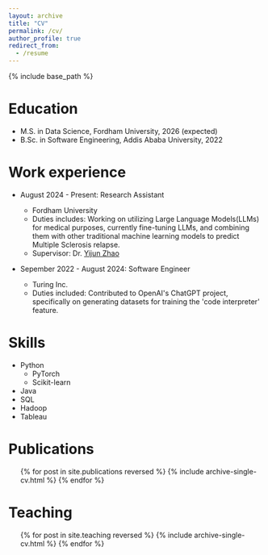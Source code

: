 ```yaml
---
layout: archive
title: "CV"
permalink: /cv/
author_profile: true
redirect_from:
  - /resume
---
```


{% include base_path %}

Education
======
* M.S. in Data Science, Fordham University, 2026 (expected)
* B.Sc. in Software Engineering, Addis Ababa University, 2022

Work experience
======
* August 2024 - Present: Research Assistant
  * Fordham University
  * Duties includes: Working on utilizing Large Language Models(LLMs) for medical purposes, currently fine-tuning LLMs, and combining them with other traditional machine learning models to predict Multiple Sclerosis relapse.
  * Supervisor: Dr. [Yijun Zhao](https://storm.cis.fordham.edu/~yzhao/)

* Sepember 2022 - August 2024: Software Engineer
  * Turing Inc.
  * Duties included: Contributed to OpenAI's ChatGPT project, specifically on generating datasets for training the 'code interpreter' feature.

Skills
======
* Python
  * PyTorch
  * Scikit-learn
* Java
* SQL
* Hadoop
* Tableau

Publications
======
  <ul>{% for post in site.publications reversed %}
    {% include archive-single-cv.html %}
  {% endfor %}</ul>
  
Teaching
======
  <ul>{% for post in site.teaching reversed %}
    {% include archive-single-cv.html %}
  {% endfor %}</ul>
